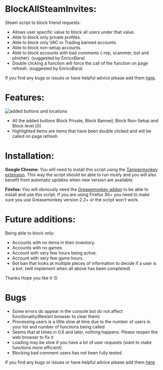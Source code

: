 # BlockAllSteamInvites:

Steam script to block friend requests:
* Allows user specific value to block all users under that value.
* Able to block only private profiles.
* Able to block only VAC or Trading banned accounts.
* Able to block non-setup accounts.
* Able to block accounts with bad comments (-rep, scammer, bot and phisher). (suggested by EnricoBara)
* Double clicking a function will force the call of the function on page refresh. (suggested by EnricoBara)

If you find any bugs or issues or have helpful advice please add them [here](https://github.com/AndrewParkes/BlockAllSteamInvites/issues).

# Features:

![added buttons and locations](http://i.imgur.com/LKJTmTL.png)
* All the added buttons Block Private,  Block Banned,  Block Non-Setup and Block level [0]
* Highlighted items are items that have been double clicked and will be called on page refresh

# Installation:

**Google Chrome:** You will need to install this script using the [Tampermonkey extension](https://chrome.google.com/webstore/detail/tampermonkey/dhdgffkkebhmkfjojejmpbldmpobfkfo). This way the script should be able to run nicely and you will also benefit from automatic updates when new version are available.

**Firefox:** You will obviously need the [Greasemonkey addon](https://addons.mozilla.org/en-US/firefox/addon/greasemonkey/) to be able to install and use this script. If you are using Firefox 30+ you need to make sure you use Greasemonkey version 2.2+ or the script won't work.

# Future additions:

Being able to block only:

* Accounts with no items in their inventory.
* Accounts with no games.
* Account with very few hours being active.
* Account with very few game hours.
* Bot ban that looks at multiple pieces of information to decide if a user is a bot. (will implement when all above has been completed)

Thanks Hope you like it :D

# Bugs

* Some errors do appear in the console but do not affect functionality(Restart browser to clear them)
* Processing users is a little slow at time due to the number of users in your list and number of functions being called
* Seems that at times in 0.6 and later, nothing happens. Please reopen the web browser to fix it
* Loading may be slow if you have a lot of user requests (want to make functions more efficient)
* Blocking bad comment users has not been fully tested

If you find any bugs or issues or have helpful advice please add them [here](https://github.com/AndrewParkes/BlockAllSteamInvites/issues).
